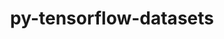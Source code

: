---
title: "py-tensorflow-datasets"
layout: cache
categories: [package, develop]
meta: {"versions": ["4.4.0"], "compilers": ["gcc@=11.3.0", "gcc@=11.4.0"], "oss": ["ubuntu22.04"], "platforms": ["linux"], "targets": ["x86_64_v3"], "stacks": ["ml-linux-x86_64-cpu", "ml-linux-x86_64-cuda", "ml-linux-x86_64-rocm", "root"], "num_specs": 6, "num_specs_by_stack": {"ml-linux-x86_64-cuda": 6, "ml-linux-x86_64-cpu": 6, "ml-linux-x86_64-rocm": 6, "root": 6}}
spec_details: [{"hash": "eipsaf6fafw56rdcuk6hae5jtnkb7hee", "compiler": "gcc@=11.3.0", "versions": ["4.4.0"], "os": "ubuntu22.04", "platform": "linux", "target": "x86_64_v3", "variants": ["build_system=python_pip"], "stacks": ["ml-linux-x86_64-cuda", "ml-linux-x86_64-cpu", "ml-linux-x86_64-rocm", "root"], "size": "-", "tarball": "https://binaries.spack.io/develop/build_cache/linux-ubuntu22.04-x86_64_v3/gcc-11.3.0/py-tensorflow-datasets-4.4.0/linux-ubuntu22.04-x86_64_v3-gcc-11.3.0-py-tensorflow-datasets-4.4.0-eipsaf6fafw56rdcuk6hae5jtnkb7hee.spack"}, {"hash": "4akxcxznbdwncjqdk75h4upcdxtj7lez", "compiler": "gcc@=11.3.0", "versions": ["4.4.0"], "os": "ubuntu22.04", "platform": "linux", "target": "x86_64_v3", "variants": ["build_system=python_pip"], "stacks": ["ml-linux-x86_64-cuda", "ml-linux-x86_64-cpu", "ml-linux-x86_64-rocm", "root"], "size": "-", "tarball": "https://binaries.spack.io/develop/build_cache/linux-ubuntu22.04-x86_64_v3/gcc-11.3.0/py-tensorflow-datasets-4.4.0/linux-ubuntu22.04-x86_64_v3-gcc-11.3.0-py-tensorflow-datasets-4.4.0-4akxcxznbdwncjqdk75h4upcdxtj7lez.spack"}, {"hash": "p46cmb767t4mikh2iruvahobr3ztajvd", "compiler": "gcc@=11.3.0", "versions": ["4.4.0"], "os": "ubuntu22.04", "platform": "linux", "target": "x86_64_v3", "variants": ["build_system=python_pip"], "stacks": ["ml-linux-x86_64-cuda", "ml-linux-x86_64-cpu", "ml-linux-x86_64-rocm", "root"], "size": "-", "tarball": "https://binaries.spack.io/develop/build_cache/linux-ubuntu22.04-x86_64_v3/gcc-11.3.0/py-tensorflow-datasets-4.4.0/linux-ubuntu22.04-x86_64_v3-gcc-11.3.0-py-tensorflow-datasets-4.4.0-p46cmb767t4mikh2iruvahobr3ztajvd.spack"}, {"hash": "jquaopjksxsh5hethwcwb7at3sjvxslf", "compiler": "gcc@=11.4.0", "versions": ["4.4.0"], "os": "ubuntu22.04", "platform": "linux", "target": "x86_64_v3", "variants": ["build_system=python_pip"], "stacks": ["ml-linux-x86_64-cuda", "ml-linux-x86_64-cpu", "ml-linux-x86_64-rocm", "root"], "size": "-", "tarball": "https://binaries.spack.io/develop/build_cache/linux-ubuntu22.04-x86_64_v3/gcc-11.4.0/py-tensorflow-datasets-4.4.0/linux-ubuntu22.04-x86_64_v3-gcc-11.4.0-py-tensorflow-datasets-4.4.0-jquaopjksxsh5hethwcwb7at3sjvxslf.spack"}, {"hash": "r6pbjfhwo3obfqa4usxxdwt7gzctu4ew", "compiler": "gcc@=11.4.0", "versions": ["4.4.0"], "os": "ubuntu22.04", "platform": "linux", "target": "x86_64_v3", "variants": ["build_system=python_pip"], "stacks": ["ml-linux-x86_64-cuda", "ml-linux-x86_64-cpu", "ml-linux-x86_64-rocm", "root"], "size": "-", "tarball": "https://binaries.spack.io/develop/build_cache/linux-ubuntu22.04-x86_64_v3/gcc-11.4.0/py-tensorflow-datasets-4.4.0/linux-ubuntu22.04-x86_64_v3-gcc-11.4.0-py-tensorflow-datasets-4.4.0-r6pbjfhwo3obfqa4usxxdwt7gzctu4ew.spack"}, {"hash": "jkof2tnpibtoyzh6qwer5i4znofer7t3", "compiler": "gcc@=11.4.0", "versions": ["4.4.0"], "os": "ubuntu22.04", "platform": "linux", "target": "x86_64_v3", "variants": ["build_system=python_pip"], "stacks": ["ml-linux-x86_64-cuda", "ml-linux-x86_64-cpu", "ml-linux-x86_64-rocm", "root"], "size": "-", "tarball": "https://binaries.spack.io/develop/build_cache/linux-ubuntu22.04-x86_64_v3/gcc-11.4.0/py-tensorflow-datasets-4.4.0/linux-ubuntu22.04-x86_64_v3-gcc-11.4.0-py-tensorflow-datasets-4.4.0-jkof2tnpibtoyzh6qwer5i4znofer7t3.spack"}]
---